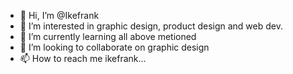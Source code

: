 - 👋 Hi, I’m @Ikefrank
- 👀 I’m interested in graphic design, product design and web dev.
- 🌱 I’m currently learning all above metioned 
- 💞️ I’m looking to collaborate on graphic design
- 📫 How to reach me ikefrank...

<!---
Ikefrank/Ikefrank is a ✨ special ✨ repository because its `README.md` (this file) appears on your GitHub profile.
You can click the Preview link to take a look at your changes.
--->
